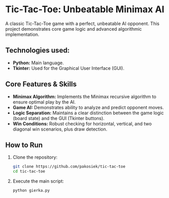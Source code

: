 # Tic-Tac-Toe: Unbeatable Minimax AI


A classic Tic-Tac-Toe game with a perfect, unbeatable AI opponent. This project demonstrates core game logic and advanced algorithmic implementation.

## Technologies used:

* **Python:** Main language.
* **Tkinter:** Used for the Graphical User Interface (GUI).

## Core Features & Skills

* **Minimax Algorithm:** Implements the Minimax recursive algorithm to ensure optimal play by the AI.
* **Game AI:** Demonstrates ability to analyze and predict opponent moves.
* **Logic Separation:** Maintains a clear distinction between the game logic (board state) and the GUI (Tkinter buttons).
* **Win Conditions:** Robust checking for horizontal, vertical, and two diagonal win scenarios, plus draw detection.

## How to Run

1.  Clone the repository:
    ```bash
    git clone https://github.com/pakosiek/tic-tac-toe
    cd tic-tac-toe
    ```
2.  Execute the main script:
    ```bash
    python gierka.py
    ```
